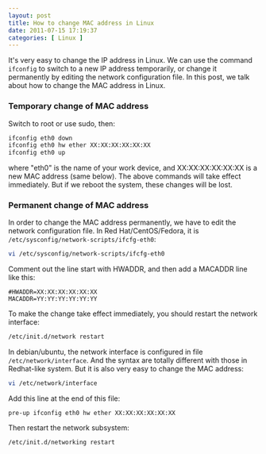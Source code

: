 ```yaml
--- 
layout: post
title: How to change MAC address in Linux
date: 2011-07-15 17:19:37
categories: [ Linux ]
---
```


It's very easy to change the IP address in Linux. We can use the command `ifconfig` to switch to a new IP address temporarily,
or change it permanently by editing the network configuration file. In this post, we talk about how to change the MAC address in Linux.

<!-- more -->

### Temporary change of MAC address

Switch to root or use sudo, then:

``` bash
ifconfig eth0 down
ifconfig eth0 hw ether XX:XX:XX:XX:XX:XX
ifconfig eth0 up
```

where "eth0" is the name of your work device, and XX:XX:XX:XX:XX:XX is a new MAC address (same below).
The above commands will take effect immediately. But if we reboot the system, these changes will be lost.

### Permanent change of MAC address

In order to change the MAC address permanently, we have to edit the network configuration file.
In Red Hat/CentOS/Fedora, it is `/etc/sysconfig/network-scripts/ifcfg-eth0`:

``` bash
vi /etc/sysconfig/network-scripts/ifcfg-eth0
```

Comment out the line start with HWADDR, and then add a MACADDR line like this:

``` text
#HWADDR=XX:XX:XX:XX:XX:XX
MACADDR=YY:YY:YY:YY:YY:YY
```

To make the change take effect immediately, you should restart the network interface:

``` bash
/etc/init.d/network restart
```

In debian/ubuntu, the network interface is configured in file `/etc/network/interface`.
And the syntax are totally different with those in Redhat-like system. But it is also very easy to change the MAC address:

``` bash
vi /etc/network/interface
```

Add this line at the end of this file:

``` text
pre-up ifconfig eth0 hw ether XX:XX:XX:XX:XX:XX
```

Then restart the network subsystem:

``` bash
/etc/init.d/networking restart
```

